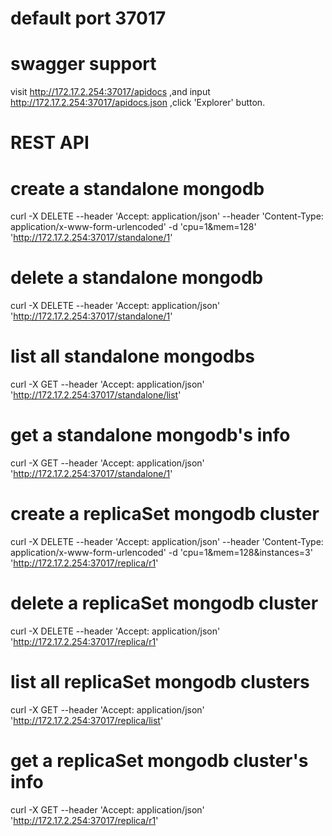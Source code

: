 # default port 37017

# swagger support
visit http://172.17.2.254:37017/apidocs ,and input http://172.17.2.254:37017/apidocs.json ,click 'Explorer' button. 

# REST API
# create a standalone mongodb
curl -X DELETE --header 'Accept: application/json' --header 'Content-Type: application/x-www-form-urlencoded' -d 'cpu=1&mem=128' 'http://172.17.2.254:37017/standalone/1'

# delete a standalone mongodb
curl -X DELETE --header 'Accept: application/json' 'http://172.17.2.254:37017/standalone/1'

# list all standalone mongodbs
curl -X GET --header 'Accept: application/json' 'http://172.17.2.254:37017/standalone/list'

# get  a standalone mongodb's info
curl -X GET --header 'Accept: application/json' 'http://172.17.2.254:37017/standalone/1'

# create a replicaSet mongodb cluster
curl -X DELETE --header 'Accept: application/json' --header 'Content-Type: application/x-www-form-urlencoded' -d 'cpu=1&mem=128&instances=3' 'http://172.17.2.254:37017/replica/r1'

# delete a replicaSet mongodb cluster
curl -X DELETE --header 'Accept: application/json' 'http://172.17.2.254:37017/replica/r1'

# list all replicaSet mongodb clusters
curl -X GET --header 'Accept: application/json' 'http://172.17.2.254:37017/replica/list'

# get a replicaSet mongodb cluster's info
curl -X GET --header 'Accept: application/json' 'http://172.17.2.254:37017/replica/r1'
